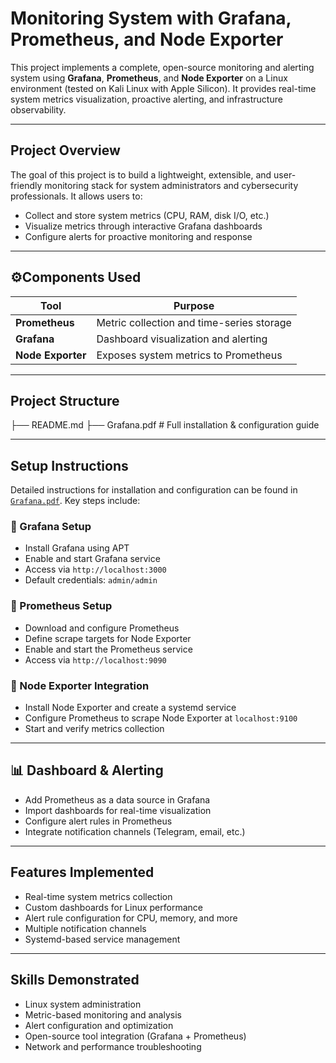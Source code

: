 #  Monitoring System with Grafana, Prometheus, and Node Exporter

This project implements a complete, open-source monitoring and alerting system using **Grafana**, **Prometheus**, and **Node Exporter** on a Linux environment (tested on Kali Linux with Apple Silicon). It provides real-time system metrics visualization, proactive alerting, and infrastructure observability.

---

## Project Overview

The goal of this project is to build a lightweight, extensible, and user-friendly monitoring stack for system administrators and cybersecurity professionals. It allows users to:

- Collect and store system metrics (CPU, RAM, disk I/O, etc.)
- Visualize metrics through interactive Grafana dashboards
- Configure alerts for proactive monitoring and response

---

## ⚙Components Used

| Tool          | Purpose                                   |
|---------------|-------------------------------------------|
| **Prometheus**| Metric collection and time-series storage |
| **Grafana**   | Dashboard visualization and alerting      |
| **Node Exporter** | Exposes system metrics to Prometheus |

---

## Project Structure

├── README.md
├── Grafana.pdf     # Full installation & configuration guide


---

##  Setup Instructions

Detailed instructions for installation and configuration can be found in [`Grafana.pdf`](./Grafana.pdf). Key steps include:

### 🔹 Grafana Setup
- Install Grafana using APT
- Enable and start Grafana service
- Access via `http://localhost:3000`
- Default credentials: `admin/admin`

### 🔹 Prometheus Setup
- Download and configure Prometheus
- Define scrape targets for Node Exporter
- Enable and start the Prometheus service
- Access via `http://localhost:9090`

### 🔹 Node Exporter Integration
- Install Node Exporter and create a systemd service
- Configure Prometheus to scrape Node Exporter at `localhost:9100`
- Start and verify metrics collection

---

## 📊 Dashboard & Alerting

- Add Prometheus as a data source in Grafana
- Import dashboards for real-time visualization
- Configure alert rules in Prometheus
- Integrate notification channels (Telegram, email, etc.)

---

##  Features Implemented

- Real-time system metrics collection
- Custom dashboards for Linux performance
- Alert rule configuration for CPU, memory, and more
- Multiple notification channels
- Systemd-based service management

---

##  Skills Demonstrated

- Linux system administration
- Metric-based monitoring and analysis
- Alert configuration and optimization
- Open-source tool integration (Grafana + Prometheus)
- Network and performance troubleshooting

